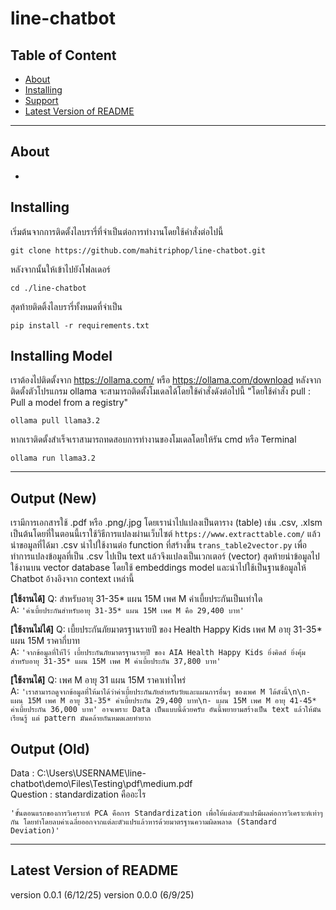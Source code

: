 # line-chatbot

## Table of Content
- [About](#about)
- [Installing](#installing)
- [Support](#support)
- [Latest Version of README](#latest-version-of-readme)

---

## About
  -

## Installing
เริ่มต้นจากการติดตั้งไลบรารี่ที่จำเป็นต่อการทำงานโดยใช้คำสั่งต่อไปนี้
```
git clone https://github.com/mahitriphop/line-chatbot.git
```
หลังจากนั้นให้เข้าไปยังโฟลเดอร์
```
cd ./line-chatbot
```
สุดท้ายติดติ้งไลบรารี่ทั้งหมดที่จำเป็น
```
pip install -r requirements.txt
```

## Installing Model
เราต้องไปติดตั้งจาก https://ollama.com/ หรือ https://ollama.com/download หลังจากติดตั้งตัวโปรแกรม ollama จะสามารถติดตั้งโมเดลได้โดยใช้คำสั่งดังต่อไปนี้
"โดยใช้คำสั่ง pull : Pull a model from a registry"

```
ollama pull llama3.2
```
หากเราติดตั้งสำเร็จเราสามารถทดสอบการทำงานของโมเดลโดยให้รัน cmd หรือ Terminal
```
ollama run llama3.2
```
---
## Output (New)

เรามีการเอกสารใช้ .pdf หรือ .png/.jpg โดยเรานำไปแปลงเป็นตาราง (table) เช่น .csv, .xlsm เป็นต้นโดยที่ในตอนนี้เราใช้วิธีการแปลงผ่านเว็บไซต์ `https://www.extracttable.com/` แล้วนำขอมูลที่ได้มา .csv นำไปใช้งานต่อ function ที่สร้างขึ้น `trans_table2vector.py` เพื่อทำการแปลงข้อมูลที่เป็น .csv ไปเป็น text แล้วจึงแปลงเป็นเวกเตอร์ (vector) สุดท้ายนำข้อมูลไปใช้งานบน vector database โดยใช้ embeddings model และนำไปใช้เป็นฐานข้อมูลให้ Chatbot อ้างอิงจาก context เหล่านี้     

**[ใช้งานได้]**   Q: สำหรับอายุ 31-35* แผน 15M เพศ M ค่าเบี้ยประกันเป็นเท่าใด  
A: `'ค่าเบี้ยประกันสำหรับอายุ 31-35* แผน 15M เพศ M คือ 29,400 บาท' `

**[ใช้งานไม่ได้]**   Q: เบี้ยประกันภัยมาตรฐานรายปี ของ Health Happy Kids เพศ M อายุ 31-35* แผน 15M ราคากี่บาท   
  A: `'จากข้อมูลที่ให้ไว้ เบี้ยประกันภัยมาตรฐานรายปี ของ AIA Health Happy Kids ยิ่งคิดส์ ยิ่งคุ้ม สำหรับอายุ 31-35* แผน 15M เพศ M ค่าเบี้ยประกัน 37,800 บาท'`


**[ใช้งานได้]**   Q: เพศ M อายุ 31 แผน 15M ราคาเท่าไหร่  
  A: `'เราสามารถดูจากข้อมูลที่ให้มาได้ว่าค่าเบี้ยประกันภัยสำหรับวัยและแผนการอื่นๆ ของเพศ M ได้ดังนี้\n\n- แผน 15M เพศ M อายุ 31-35* ค่าเบี้ยประกัน 29,400 บาท\n- แผน 15M เพศ M อายุ 41-45* ค่าเบี้ยประกัน 36,000 บาท'
อาจเพราะ Data เป็นแบบนี้ด้วยครับ อันนี้พยายามสร้างเป็น text แล้วให้มันเรียนรู้ แต่ pattern มันคล้ายกันหมดเลยทำยาก`


## Output (Old)

Data     : C:\Users\USERNAME\line-chatbot\demo\Files\Testing\pdf\medium.pdf  
Question : standardization คืออะไร

`'ขั้นตอนแรกของการวิเคราะห์ PCA คือการ Standardization เพื่อให้แต่ละตัวแปรมีผลต่อการวิเคราะห์เท่าๆ กัน โดยทำโดยลบค่าเฉลี่ยออกจากแต่ละตัวแปรแล้วหารด้วยมาตรฐานความผิดพลาด (Standard Deviation)'
`


---

## Latest Version of README
version 0.0.1 (6/12/25)
version 0.0.0 (6/9/25)
